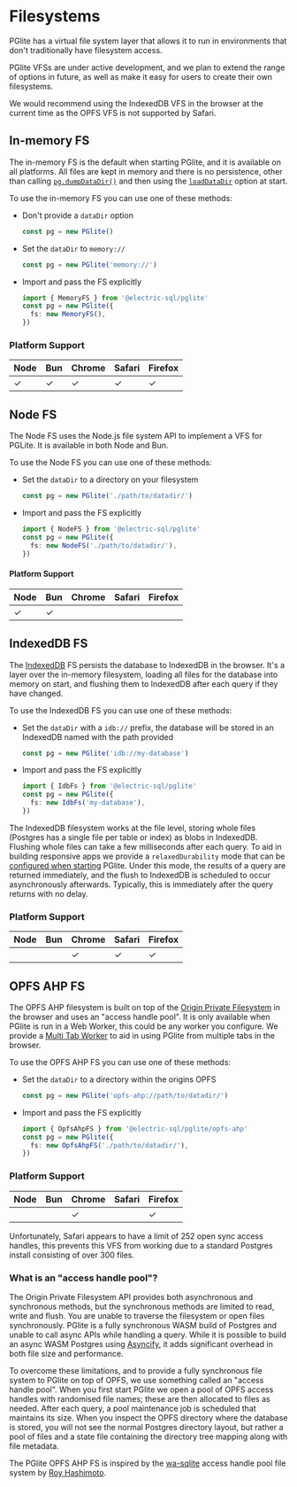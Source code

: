 # Filesystems

PGlite has a virtual file system layer that allows it to run in environments that don't traditionally have filesystem access.

PGlite VFSs are under active development, and we plan to extend the range of options in future, as well as make it easy for users to create their own filesystems.

We would recommend using the IndexedDB VFS in the browser at the current time as the OPFS VFS is not supported by Safari.

## In-memory FS

The in-memory FS is the default when starting PGlite, and it is available on all platforms. All files are kept in memory and there is no persistence, other than calling [`pg.dumpDataDir()`](./api.md#dumpdatadir) and then using the [`loadDataDir`](./api.md#options) option at start.

To use the in-memory FS you can use one of these methods:

- Don't provide a `dataDir` option
  ```ts
  const pg = new PGlite()
  ```
- Set the `dataDir` to `memory://`
  ```ts
  const pg = new PGlite('memory://')
  ```
- Import and pass the FS explicitly
  ```ts
  import { MemoryFS } from '@electric-sql/pglite'
  const pg = new PGlite({
    fs: new MemoryFS(),
  })
  ```

### Platform Support

| Node | Bun | Chrome | Safari | Firefox |
| ---- | --- | ------ | ------ | ------- |
| ✓    | ✓   | ✓      | ✓      | ✓       |

## Node FS

The Node FS uses the Node.js file system API to implement a VFS for PGLite. It is available in both Node and Bun.

To use the Node FS you can use one of these methods:

- Set the `dataDir` to a directory on your filesystem
  ```ts
  const pg = new PGlite('./path/to/datadir/')
  ```
- Import and pass the FS explicitly
  ```ts
  import { NodeFS } from '@electric-sql/pglite'
  const pg = new PGlite({
    fs: new NodeFS('./path/to/datadir/'),
  })
  ```

#### Platform Support

| Node | Bun | Chrome | Safari | Firefox |
| ---- | --- | ------ | ------ | ------- |
| ✓    | ✓   |        |        |         |

## IndexedDB FS

The [IndexedDB](https://developer.mozilla.org/en-US/docs/Web/API/IndexedDB_API) FS persists the database to IndexedDB in the browser. It's a layer over the in-memory filesystem, loading all files for the database into memory on start, and flushing them to IndexedDB after each query if they have changed.

To use the IndexedDB FS you can use one of these methods:

- Set the `dataDir` with a `idb://` prefix, the database will be stored in an IndexedDB named with the path provided
  ```ts
  const pg = new PGlite('idb://my-database')
  ```
- Import and pass the FS explicitly
  ```ts
  import { IdbFs } from '@electric-sql/pglite'
  const pg = new PGlite({
    fs: new IdbFs('my-database'),
  })
  ```

The IndexedDB filesystem works at the file level, storing whole files (Postgres has a single file per table or index) as blobs in IndexedDB. Flushing whole files can take a few milliseconds after each query. To aid in building responsive apps we provide a `relaxedDurability` mode that can be [configured when starting](./api.md#options) PGlite. Under this mode, the results of a query are returned immediately, and the flush to IndexedDB is scheduled to occur asynchronously afterwards. Typically, this is immediately after the query returns with no delay.

### Platform Support

| Node | Bun | Chrome | Safari | Firefox |
| ---- | --- | ------ | ------ | ------- |
|      |     | ✓      | ✓      | ✓       |

## OPFS AHP FS

The OPFS AHP filesystem is built on top of the [Origin Private Filesystem](https://developer.mozilla.org/en-US/docs/Web/API/File_System_API/Origin_private_file_system) in the browser and uses an "access handle pool". It is only available when PGlite is run in a Web Worker, this could be any worker you configure. We provide a [Multi Tab Worker](./multi-tab-worker.md) to aid in using PGlite from multiple tabs in the browser.

To use the OPFS AHP FS you can use one of these methods:

- Set the `dataDir` to a directory within the origins OPFS
  ```ts
  const pg = new PGlite('opfs-ahp://path/to/datadir/')
  ```
- Import and pass the FS explicitly
  ```ts
  import { OpfsAhpFS } from '@electric-sql/pglite/opfs-ahp'
  const pg = new PGlite({
    fs: new OpfsAhpFS('./path/to/datadir/'),
  })
  ```

### Platform Support

| Node | Bun | Chrome | Safari | Firefox |
| ---- | --- | ------ | ------ | ------- |
|      |     | ✓      |        | ✓       |

Unfortunately, Safari appears to have a limit of 252 open sync access handles, this prevents this VFS from working due to a standard Postgres install consisting of over 300 files.

### What is an "access handle pool"?

The Origin Private Filesystem API provides both asynchronous and synchronous methods, but the synchronous methods are limited to read, write and flush. You are unable to traverse the filesystem or open files synchronously. PGlite is a fully synchronous WASM build of Postgres and unable to call async APIs while handling a query. While it is possible to build an async WASM Postgres using [Asyncify](https://emscripten.org/docs/porting/asyncify.html), it adds significant overhead in both file size and performance.

To overcome these limitations, and to provide a fully synchronous file system to PGlite on top of OPFS, we use something called an "access handle pool". When you first start PGlite we open a pool of OPFS access handles with randomised file names; these are then allocated to files as needed. After each query, a pool maintenance job is scheduled that maintains its size. When you inspect the OPFS directory where the database is stored, you will not see the normal Postgres directory layout, but rather a pool of files and a state file containing the directory tree mapping along with file metadata.

The PGlite OPFS AHP FS is inspired by the [wa-sqlite](https://github.com/rhashimoto/wa-sqlite) access handle pool file system by [Roy Hashimoto](https://github.com/rhashimoto).
